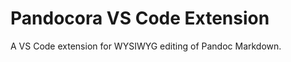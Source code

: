 # Pandocora VS Code Extension

A VS Code extension for WYSIWYG editing of Pandoc Markdown.

<!-- Test comment for pre-commit hook - attempt 2 -->
